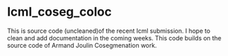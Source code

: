 # Icml_coseg_coloc

This is source code (uncleaned)of the recent Icml submission. I hope to clean and add documentation in the coming weeks. This code builds on the source code of Armand Joulin Cosegmenation work.
